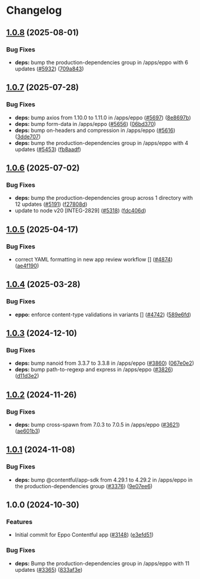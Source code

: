 # Changelog

## [1.0.8](https://github.com/contentful/marketplace-partner-apps/compare/eppo-contentful-app-v1.0.7...eppo-contentful-app-v1.0.8) (2025-08-01)


### Bug Fixes

* **deps:** bump the production-dependencies group in /apps/eppo with 6 updates ([#5932](https://github.com/contentful/marketplace-partner-apps/issues/5932)) ([709a843](https://github.com/contentful/marketplace-partner-apps/commit/709a8436acbdd3e7930e0d41cd6989a90bb897ae))

## [1.0.7](https://github.com/contentful/marketplace-partner-apps/compare/eppo-contentful-app-v1.0.6...eppo-contentful-app-v1.0.7) (2025-07-28)


### Bug Fixes

* **deps:** bump axios from 1.10.0 to 1.11.0 in /apps/eppo ([#5697](https://github.com/contentful/marketplace-partner-apps/issues/5697)) ([8e8697b](https://github.com/contentful/marketplace-partner-apps/commit/8e8697bac445e92c65cb3d6fe777d8a2b9cd3fc7))
* **deps:** bump form-data in /apps/eppo ([#5656](https://github.com/contentful/marketplace-partner-apps/issues/5656)) ([06bd370](https://github.com/contentful/marketplace-partner-apps/commit/06bd370e87c16aa02024456aebe03fb2f6ca0442))
* **deps:** bump on-headers and compression in /apps/eppo ([#5616](https://github.com/contentful/marketplace-partner-apps/issues/5616)) ([3dde707](https://github.com/contentful/marketplace-partner-apps/commit/3dde707658ee3ad2adef5660f58432125014faaa))
* **deps:** bump the production-dependencies group in /apps/eppo with 4 updates ([#5453](https://github.com/contentful/marketplace-partner-apps/issues/5453)) ([fb8aadf](https://github.com/contentful/marketplace-partner-apps/commit/fb8aadf83526e6b5df0da82a0bb995ecc4ec253b))

## [1.0.6](https://github.com/contentful/marketplace-partner-apps/compare/eppo-contentful-app-v1.0.5...eppo-contentful-app-v1.0.6) (2025-07-02)


### Bug Fixes

* **deps:** bump the production-dependencies group across 1 directory with 12 updates ([#5191](https://github.com/contentful/marketplace-partner-apps/issues/5191)) ([f27808d](https://github.com/contentful/marketplace-partner-apps/commit/f27808d7b44ef45af35d132f76329a85d9319121))
* update to node v20 [INTEG-2829] ([#5318](https://github.com/contentful/marketplace-partner-apps/issues/5318)) ([fdc406d](https://github.com/contentful/marketplace-partner-apps/commit/fdc406d9328bc6279abb658dcf5a1bf28795a449))

## [1.0.5](https://github.com/contentful/marketplace-partner-apps/compare/eppo-contentful-app-v1.0.4...eppo-contentful-app-v1.0.5) (2025-04-17)


### Bug Fixes

* correct YAML formatting in new app review workflow [] ([#4874](https://github.com/contentful/marketplace-partner-apps/issues/4874)) ([ae4f190](https://github.com/contentful/marketplace-partner-apps/commit/ae4f190524cb24ba970b025c6b38593010625b71))

## [1.0.4](https://github.com/contentful/marketplace-partner-apps/compare/eppo-contentful-app-v1.0.3...eppo-contentful-app-v1.0.4) (2025-03-28)


### Bug Fixes

* **eppo:** enforce content-type validations in variants [] ([#4742](https://github.com/contentful/marketplace-partner-apps/issues/4742)) ([589e6fd](https://github.com/contentful/marketplace-partner-apps/commit/589e6fd3e15c6bc40e66b96e7f1a7859d72d74a2))

## [1.0.3](https://github.com/contentful/marketplace-partner-apps/compare/eppo-contentful-app-v1.0.2...eppo-contentful-app-v1.0.3) (2024-12-10)


### Bug Fixes

* **deps:** bump nanoid from 3.3.7 to 3.3.8 in /apps/eppo ([#3860](https://github.com/contentful/marketplace-partner-apps/issues/3860)) ([067e0e2](https://github.com/contentful/marketplace-partner-apps/commit/067e0e2b3f712a809639336bcf3f2678416da60f))
* **deps:** bump path-to-regexp and express in /apps/eppo ([#3826](https://github.com/contentful/marketplace-partner-apps/issues/3826)) ([d11d3e2](https://github.com/contentful/marketplace-partner-apps/commit/d11d3e2ae4c3f42489edc09fe43aea8c2643c463))

## [1.0.2](https://github.com/contentful/marketplace-partner-apps/compare/eppo-contentful-app-v1.0.1...eppo-contentful-app-v1.0.2) (2024-11-26)


### Bug Fixes

* **deps:** bump cross-spawn from 7.0.3 to 7.0.5 in /apps/eppo ([#3621](https://github.com/contentful/marketplace-partner-apps/issues/3621)) ([ae601b3](https://github.com/contentful/marketplace-partner-apps/commit/ae601b3d60914f701c869adf0104f3d56865f2ba))

## [1.0.1](https://github.com/contentful/marketplace-partner-apps/compare/eppo-contentful-app-v1.0.0...eppo-contentful-app-v1.0.1) (2024-11-08)


### Bug Fixes

* **deps:** bump @contentful/app-sdk from 4.29.1 to 4.29.2 in /apps/eppo in the production-dependencies group ([#3376](https://github.com/contentful/marketplace-partner-apps/issues/3376)) ([9e07ee6](https://github.com/contentful/marketplace-partner-apps/commit/9e07ee6808478eb1485da966fd909f86cb24ad92))

## 1.0.0 (2024-10-30)


### Features

* Initial commit for Eppo Contentful app ([#3148](https://github.com/contentful/marketplace-partner-apps/issues/3148)) ([e3efd51](https://github.com/contentful/marketplace-partner-apps/commit/e3efd510a78287df01827ecad25c984cff247f78))


### Bug Fixes

* **deps:** Bump the production-dependencies group in /apps/eppo with 11 updates ([#3365](https://github.com/contentful/marketplace-partner-apps/issues/3365)) ([833af3e](https://github.com/contentful/marketplace-partner-apps/commit/833af3e54b1d5f9b36cfbc0df987f087a8d8cc89))
